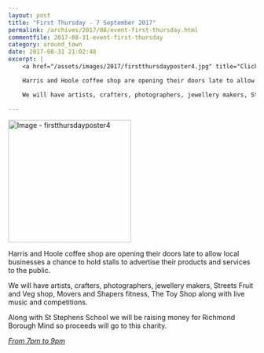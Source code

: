 ```yaml
---
layout: post
title: "First Thursday - 7 September 2017"
permalink: /archives/2017/08/event-first-thursday.html
commentfile: 2017-08-31-event-first-thursday
category: around_town
date: 2017-08-31 21:02:48
excerpt: |
    <a href="/assets/images/2017/firstthursdayposter4.jpg" title="Click for a larger image"><img src="/assets/images/2017/firstthursdayposter4-thumb.jpg" width="150" alt="Image - firstthursdayposter4"  class="photo right"/></a>

    Harris and Hoole coffee shop are opening their doors late to allow local businesses a chance to hold stalls to advertise their products and services to the public.

    We will have artists, crafters, photographers, jewellery makers, Streets Fruit and Veg shop, Movers and Shapers fitness, The Toy Shop along with live music and competitions.

---
```


<a href="/assets/images/2017/firstthursdayposter4.jpg" title="Click for a larger image"><img src="/assets/images/2017/firstthursdayposter4-thumb.jpg" width="250" alt="Image - firstthursdayposter4"  class="photo right"/></a>

Harris and Hoole coffee shop are opening their doors late to allow local businesses a chance to hold stalls to advertise their products and services to the public.

We will have artists, crafters, photographers, jewellery makers, Streets Fruit and Veg shop, Movers and Shapers fitness, The Toy Shop along with live music and competitions.

Along with St Stephens School we will be raising money for Richmond Borough Mind so proceeds will go to this charity.

<em>[From 7pm to 9pm](https://stmargarets.london/event/event/200705146265</em>)
